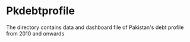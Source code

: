 # Pkdebtprofile
The directory contains data and dashboard file of Pakistan's debt profile from 2010 and onwards
